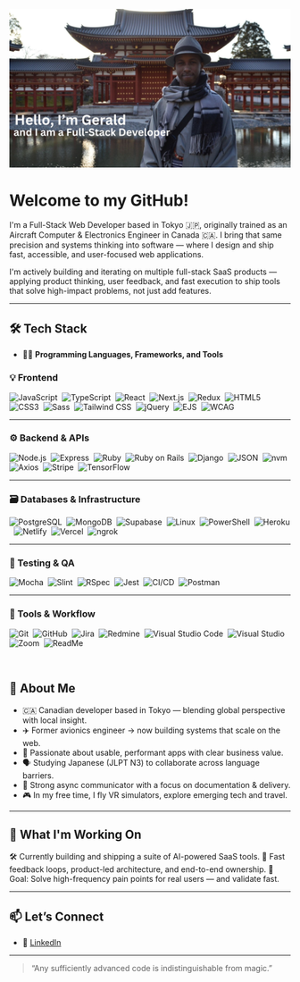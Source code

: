 ![Header](gerald_header.jpg "Header")

# Welcome to my GitHub!

<p>I'm a Full-Stack Web Developer based in Tokyo 🇯🇵, originally trained as an Aircraft Computer & Electronics Engineer in Canada 🇨🇦. I bring that same precision and systems thinking into software — where I design and ship fast, accessible, and user-focused web applications.

I'm actively building and iterating on multiple full-stack SaaS products — applying product thinking, user feedback, and fast execution to ship tools that solve high-impact problems, not just add features.

---

## 🛠️ Tech Stack  
- 👨‍💻 **Programming Languages, Frameworks, and Tools**

### 💡 Frontend

![JavaScript](https://img.shields.io/badge/-JavaScript-blue?logo=javascript)&nbsp;
![TypeScript](https://img.shields.io/badge/-TypeScript-007ACC?logo=typescript)&nbsp;
![React](https://img.shields.io/badge/-React-red?logo=react)&nbsp;
![Next.js](https://img.shields.io/badge/-Next.js-black?logo=nextdotjs)&nbsp;
![Redux](https://img.shields.io/badge/-Redux-764ABC?logo=redux)&nbsp;
![HTML5](https://img.shields.io/badge/-HTML5-008080?logo=html5)&nbsp;
![CSS3](https://img.shields.io/badge/-CSS3-FFC0CB?logo=css3)&nbsp;
![Sass](https://img.shields.io/badge/-Sass-CC6699?logo=sass)&nbsp;
![Tailwind CSS](https://img.shields.io/badge/-Tailwind_CSS-CD5C5C?logo=tailwindcss)&nbsp;
![jQuery](https://img.shields.io/badge/-jQuery-6495ED?logo=jquery)&nbsp;
![EJS](https://img.shields.io/badge/-EJS-40E0D0?logo=ejs)&nbsp;
![WCAG](https://img.shields.io/badge/-Accessibility-WCAG-44cc11?logo=accessibility)&nbsp;

---

### ⚙️ Backend & APIs

![Node.js](https://img.shields.io/badge/-Node.js-FFA500?logo=nodedotjs)&nbsp;
![Express](https://img.shields.io/badge/-Express-0000CD?logo=express)&nbsp;
![Ruby](https://img.shields.io/badge/-Ruby-C0C0C0?logo=ruby)&nbsp;
![Ruby on Rails](https://img.shields.io/badge/-Ruby_on_Rails-008000?logo=rubyonrails)&nbsp;
![Django](https://img.shields.io/badge/-Django-00FA9A?logo=django)&nbsp;
![JSON](https://img.shields.io/badge/-JSON-8B008B?logo=json)&nbsp;
![nvm](https://img.shields.io/badge/-nvm-D8BFD8?logo=nvm)&nbsp;
![Axios](https://img.shields.io/badge/-Axios-FFA500?logo=axios)&nbsp;
![Stripe](https://img.shields.io/badge/-Stripe-FF4500?logo=stripe)&nbsp;
![TensorFlow](https://img.shields.io/badge/-TensorFlow-DA70D6?logo=tensorflow)&nbsp;

---

### 🗃️ Databases & Infrastructure

![PostgreSQL](https://img.shields.io/badge/-PostgreSQL-EEE8AA?logo=postgresql)&nbsp;
![MongoDB](https://img.shields.io/badge/-MongoDB-47A248?logo=mongodb)&nbsp;
![Supabase](https://img.shields.io/badge/-Supabase-3ECF8E?logo=supabase)&nbsp;
![Linux](https://img.shields.io/badge/-Linux-8FBC8F?logo=linux)&nbsp;
![PowerShell](https://img.shields.io/badge/-PowerShell-00CED1?logo=powershell)&nbsp;
![Heroku](https://img.shields.io/badge/-Heroku-FFFF00?logo=heroku)&nbsp;
![Netlify](https://img.shields.io/badge/-Netlify-98FB98?logo=netlify)&nbsp;
![Vercel](https://img.shields.io/badge/-Vercel-FFB6C1?logo=vercel)&nbsp;
![ngrok](https://img.shields.io/badge/-ngrok-6B8E23?logo=ngrok)&nbsp;

---

### 🧪 Testing & QA

![Mocha](https://img.shields.io/badge/-Mocha-D2691E?logo=mocha)&nbsp;
![Slint](https://img.shields.io/badge/-Slint-D2B48C?logo=slint)&nbsp;
![RSpec](https://img.shields.io/badge/-RSpec-FAAFBA?logo=ruby)&nbsp;
![Jest](https://img.shields.io/badge/-Jest-C21325?logo=jest)&nbsp;
![CI/CD](https://img.shields.io/badge/-CI%2FCD-A1C935?logo=githubactions)&nbsp;
![Postman](https://img.shields.io/badge/-Postman-FF6C37?logo=postman)&nbsp;

---

### 🧠 Tools & Workflow

![Git](https://img.shields.io/badge/-Git-BC8F8F?logo=git)&nbsp;
![GitHub](https://img.shields.io/badge/-GitHub-98FB98?logo=github)&nbsp;
![Jira](https://img.shields.io/badge/-Jira-0052CC?logo=jira)&nbsp;
![Redmine](https://img.shields.io/badge/-Redmine-708090?logo=redmine)&nbsp;
![Visual Studio Code](https://img.shields.io/badge/-VS_Code-007ACC?logo=visualstudiocode)&nbsp;
![Visual Studio](https://img.shields.io/badge/-Visual_Studio-5C2D91?logo=visualstudio)&nbsp;
![Zoom](https://img.shields.io/badge/-Zoom-008000?logo=zoom)&nbsp;
![ReadMe](https://img.shields.io/badge/-ReadMe-A52A2A?logo=readme)&nbsp;

<br>

## 👤 About Me

- 🇨🇦 Canadian developer based in Tokyo — blending global perspective with local insight.
- ✈️ Former avionics engineer → now building systems that scale on the web.
- 🧠 Passionate about usable, performant apps with clear business value.
- 🗣️ Studying Japanese (JLPT N3) to collaborate across language barriers.
- 💬 Strong async communicator with a focus on documentation & delivery.
- 🎮 In my free time, I fly VR simulators, explore emerging tech and travel.

---

## 🚀 What I'm Working On

🛠 Currently building and shipping a suite of AI-powered SaaS tools.
🔁 Fast feedback loops, product-led architecture, and end-to-end ownership.
🎯 Goal: Solve high-frequency pain points for real users — and validate fast.

---

## 📫 Let’s Connect

- 💼 [LinkedIn](https://www.linkedin.com/in/geraldwmwangi)

---

> “Any sufficiently advanced code is indistinguishable from magic.”